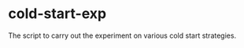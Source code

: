 cold-start-exp
==============


The script to carry out the experiment on various cold start strategies.
